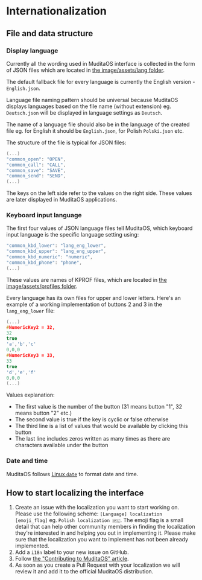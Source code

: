 # Internationalization

## File and data structure

### Display language
Currently all the wording used in MuditaOS interface is collected in the form of JSON files which are located in [the image/assets/lang folder](../image/assets/lang/).

The default fallback file for every language is currently the English version - `English.json`.

Language file naming pattern should be universal because MuditaOS displays languages based on the file name (without extension) eg. `Deutsch.json` will be displayed in language settings as `Deutsch`.

The name of a language file should also be in the language of the created file eg. for English it should be `English.json`, for Polish `Polski.json` etc.

The structure of the file is typical for JSON files:
```c++
(...)
"common_open": "OPEN",
"common_call": "CALL",
"common_save": "SAVE",
"common_send": "SEND",
(...)
```
The keys on the left side refer to the values on the right side. These values are later displayed in MuditaOS applications.

### Keyboard input language

The first four values of JSON language files tell MuditaOS, which keyboard input language is the specific language setting using:
```c++
"common_kbd_lower": "lang_eng_lower",
"common_kbd_upper": "lang_eng_upper",
"common_kbd_numeric": "numeric",
"common_kbd_phone": "phone",
(...)
```

These values are names of KPROF files, which are located in [the image/assets/profiles folder](../image/assets/profiles/).

Every language has its own files for upper and lower letters. Here's an example of a working implementation of buttons 2 and 3 in the `lang_eng_lower` file:
```c++
(...)
#NumericKey2 = 32,
32
true
'a','b','c'
0,0,0
#NumericKey3 = 33,
33
true
'd','e','f'
0,0,0
(...)
```
Values explanation:
- The first value is the number of the button (31 means button "1", 32 means button "2" etc.)
- The second value is true if the key is cyclic or false otherwise
- The third line is a list of values that would be available by clicking this button
- The last line includes zeros written as many times as there are characters available under the button

### Date and time

MuditaOS follows [Linux `date`](https://man7.org/linux/man-pages/man1/date.1.html) to format date and time. 

## How to start localizing the interface

1. Create an issue with the localization you want to start working on. Please use the following scheme: `[Language] localization [emoji_flag]` eg. `Polish localization 🇵🇱`. The emoji flag is a small detail that can help other community members in finding the localization they're interested in and helping you out in implementing it. Please make sure that the localization you want to implement has not been already implemented.
2. Add a `i18n` label to your new issue on GitHub.
3. Follow [the "Contributing to MuditaOS" article](../CONTRIBUTING.md).
4. As soon as you create a Pull Request with your localization we will review it and add it to the official MuditaOS distribution.
